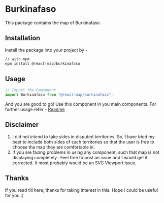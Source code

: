 # Burkinafaso
This package contains the map of Burkinafaso. 
## Installation
Install the package into your project by -
```bash
// with npm
npm install @react-map/burkinafaso
```
## Usage 
```jsx
// Import the Component
import Burkinafaso from "@react-map/burkinafaso";
```
And you are good to go! Use this component in you main components.
For further usage refer - [Readme](https://github.com/shubhexists/react-maps?tab=readme-ov-file#usage)
## Disclaimer 
1) I did not intend to take sides in disputed territories. So, I have tried my best to include both sides of such territories so that the user is free to choose the map they are comfortable in. 
2) If you are facing problems in using any component, such that map is not displaying completely.. Feel free to post an issue and I would get it corrected. It most probably would be an SVG Viewport issue.
## Thanks 
If you read till here, thanks for taking interest in this. Hope I could be useful for you :)